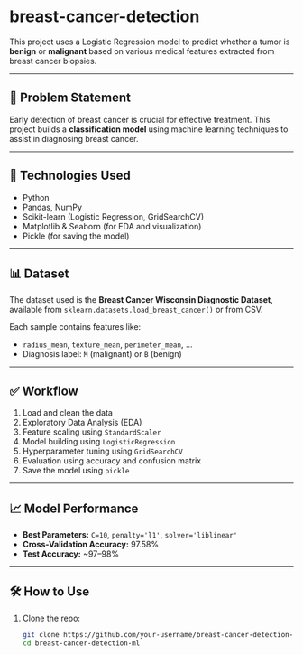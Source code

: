 # breast-cancer-detection


This project uses a Logistic Regression model to predict whether a tumor is **benign** or **malignant** based on various medical features extracted from breast cancer biopsies.

---

## 📌 Problem Statement

Early detection of breast cancer is crucial for effective treatment. This project builds a **classification model** using machine learning techniques to assist in diagnosing breast cancer.

---

## 🚀 Technologies Used

- Python
- Pandas, NumPy
- Scikit-learn (Logistic Regression, GridSearchCV)
- Matplotlib & Seaborn (for EDA and visualization)
- Pickle (for saving the model)

---

## 📊 Dataset

The dataset used is the **Breast Cancer Wisconsin Diagnostic Dataset**, available from `sklearn.datasets.load_breast_cancer()` or from CSV.

Each sample contains features like:
- `radius_mean`, `texture_mean`, `perimeter_mean`, ...
- Diagnosis label: `M` (malignant) or `B` (benign)

---

## ✅ Workflow

1. Load and clean the data
2. Exploratory Data Analysis (EDA)
3. Feature scaling using `StandardScaler`
4. Model building using `LogisticRegression`
5. Hyperparameter tuning using `GridSearchCV`
6. Evaluation using accuracy and confusion matrix
7. Save the model using `pickle`

---

## 📈 Model Performance

- **Best Parameters:** `C=10`, `penalty='l1'`, `solver='liblinear'`
- **Cross-Validation Accuracy:** 97.58%
- **Test Accuracy:** ~97–98%

---

## 🛠️ How to Use

1. Clone the repo:
   ```bash
   git clone https://github.com/your-username/breast-cancer-detection-ml.git
   cd breast-cancer-detection-ml
